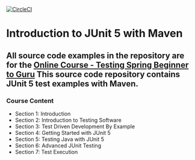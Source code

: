 [![CircleCI](https://circleci.com/gh/circleci/circleci-docs.svg?style=svg)](https://circleci.com/gh/circleci/circleci-docs)

# Introduction to JUnit 5 with Maven

All source code examples in the repository are for the [Online Course - Testing Spring Beginner to Guru](https://www.udemy.com/testing-spring-boot-beginner-to-guru/?couponCode=GITHUB_REPO)
This source code repository contains JUnit 5 test examples with Maven.
---

### Course Content

- Section 1: Introduction
- Section 2: Introduction to Testing Software
- Section 3: Test Driven Development By Example
- Section 4: Getting Started with JUnit 5
- Section 5: Testing Java with JUnit 5
- Section 6: Advanced JUnit Testing
- Section 7: Test Execution